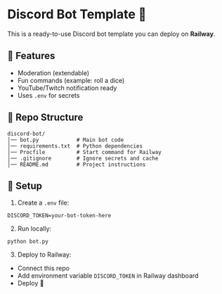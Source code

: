 # Discord Bot Template 🤖

This is a ready-to-use Discord bot template you can deploy on **Railway**.

## 🚀 Features
- Moderation (extendable)
- Fun commands (example: roll a dice)
- YouTube/Twitch notification ready
- Uses `.env` for secrets

## 📂 Repo Structure
```
discord-bot/
│── bot.py            # Main bot code
│── requirements.txt  # Python dependencies
│── Procfile          # Start command for Railway
│── .gitignore        # Ignore secrets and cache
│── README.md         # Project instructions
```

## 🔑 Setup

1. Create a `.env` file:
```
DISCORD_TOKEN=your-bot-token-here
```

2. Run locally:
```
python bot.py
```

3. Deploy to Railway:
- Connect this repo
- Add environment variable `DISCORD_TOKEN` in Railway dashboard
- Deploy 🚀
